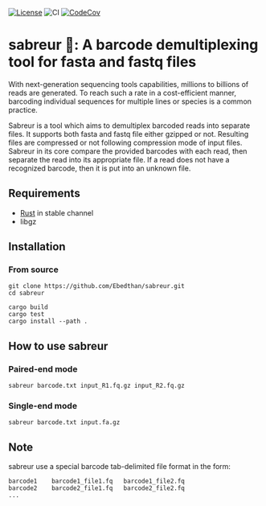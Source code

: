[![License](https://img.shields.io/badge/license-MIT-blue?style=flat-square)](https://github.com/Ebedthan/sabreur/blob/master/LICENSE)
![CI](https://github.com/Ebedthan/sabreur/workflows/CI/badge.svg)
[![CodeCov](https://codecov.io/gh/Ebedthan/sabreur/branch/main/graph/badge.svg)](https://codecov.io/gh/Ebedthan/sabreur)

# sabreur 🥷: A barcode demultiplexing tool for fasta and fastq files

With next-generation sequencing tools capabilities, millions to billions of reads are generated. To reach such a rate in a cost-efficient manner, barcoding individual sequences for multiple lines or species is a common practice.

Sabreur is a tool which aims to demultiplex barcoded reads into separate files. It supports both fasta and fastq file either gzipped or not. Resulting files are compressed or not following compression mode of input files. Sabreur in its core compare the provided barcodes with each read, then separate the read into its appropriate file. If a read does not have a recognized barcode, then it is put into an unknown file.


## Requirements
- [Rust](https://rust-lang.org) in stable channel
- libgz

## Installation

### From source

```
git clone https://github.com/Ebedthan/sabreur.git
cd sabreur

cargo build
cargo test
cargo install --path .
```

## How to use sabreur

### Paired-end mode
```
sabreur barcode.txt input_R1.fq.gz input_R2.fq.gz
```

### Single-end mode
```
sabreur barcode.txt input.fa.gz
```

## Note
sabreur use a special barcode tab-delimited file format in the form:
```
barcode1    barcode1_file1.fq   barcode1_file2.fq
barcode2    barcode2_file1.fq   barcode2_file2.fq
...
```
